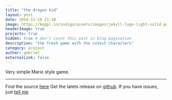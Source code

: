 ```yaml
---
title: "the dragon kid"
layout: post
date: 2019-11-18 21:10
image: https://koppl.in/indigo/assets/images/jekyll-logo-light-solid.png
headerImage: true
projects: true
hidden: true # don't count this post in blog pagination
description: "the fresh game with the cutest characters"
category: project
author: gabriel
externalLink: false
---
```


Very simple Mario style game.

---
Find the source [here](https://github.com/funkyzooink/the-dragon-kid/)
Get the latets release on [github](https://github.com/funkyzooink/fresh-engine/releases).
If you have issues, just [tell me](https://github.com/funkyzooink/the-dragon-kid/issues).
